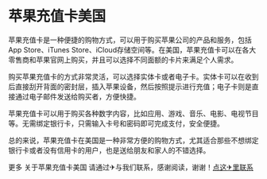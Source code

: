 # 苹果充值卡美国

苹果充值卡是一种便捷的购物方式，可以用于购买苹果公司的产品和服务，包括App Store、iTunes Store、iCloud存储空间等。在美国，苹果充值卡可以在各大零售商和苹果官网上购买，并且可以选择不同面额的卡片来满足个人需求。

购买苹果充值卡的方式非常灵活，可以选择实体卡或者电子卡。实体卡可以在收到后直接刮开背面的密封层，插入苹果设备，然后按照提示进行充值；电子卡则是直接通过电子邮件发送给购买者，方便快捷。

苹果充值卡可以用于购买各种数字内容，比如应用、游戏、音乐、电影、电视节目等。无需绑定银行卡，只需输入卡号和密码即可完成支付，安全便捷。

总的来说，苹果充值卡在美国是一种非常方便的购物方式，尤其适合那些不想绑定银行卡或者没有信用卡的用户，也是送给朋友和家人的不错选择。

更多 关于苹果充值卡美国 请通过✈与我们联系，感谢阅读，谢谢！[点这✈里联系](https://www.k02.cc)